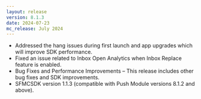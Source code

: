 ```yaml
---
layout: release
version: 8.1.3
date: 2024-07-23
mc_release: July 2024
---
```


- Addressed the hang issues during first launch and app upgrades which will improve SDK performance.
- Fixed an issue related to Inbox Open Analytics when Inbox Replace feature is enabled.
- Bug Fixes and Performance Improvements – This release includes other bug fixes and SDK improvements.
- SFMCSDK version 1.1.3 (compatible with Push Module versions 8.1.2 and above).
